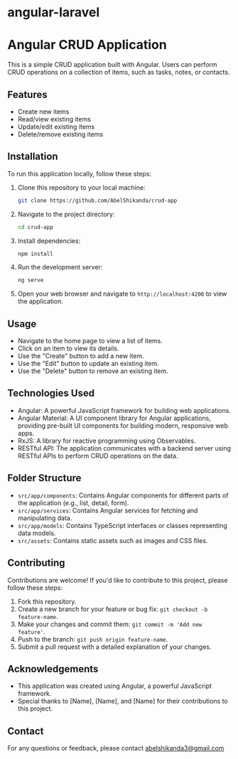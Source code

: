 # angular-laravel


# Angular CRUD Application

This is a simple CRUD application built with Angular. Users can perform CRUD operations on a collection of items, such as tasks, notes, or contacts.

## Features

- Create new items
- Read/view existing items
- Update/edit existing items
- Delete/remove existing items

## Installation

To run this application locally, follow these steps:

1. Clone this repository to your local machine:

   ```bash
   git clone https://github.com/AbelShikanda/crud-app
   ```

2. Navigate to the project directory:

   ```bash
   cd crud-app
   ```

3. Install dependencies:

   ```bash
   npm install
   ```

4. Run the development server:

   ```bash
   ng serve
   ```

5. Open your web browser and navigate to `http://localhost:4200` to view the application.

## Usage

- Navigate to the home page to view a list of items.
- Click on an item to view its details.
- Use the "Create" button to add a new item.
- Use the "Edit" button to update an existing item.
- Use the "Delete" button to remove an existing item.

## Technologies Used

- Angular: A powerful JavaScript framework for building web applications.
- Angular Material: A UI component library for Angular applications, providing pre-built UI components for building modern, responsive web apps.
- RxJS: A library for reactive programming using Observables.
- RESTful API: The application communicates with a backend server using RESTful APIs to perform CRUD operations on the data.

## Folder Structure

- `src/app/components`: Contains Angular components for different parts of the application (e.g., list, detail, form).
- `src/app/services`: Contains Angular services for fetching and manipulating data.
- `src/app/models`: Contains TypeScript interfaces or classes representing data models.
- `src/assets`: Contains static assets such as images and CSS files.

## Contributing

Contributions are welcome! If you'd like to contribute to this project, please follow these steps:

1. Fork this repository.
2. Create a new branch for your feature or bug fix: `git checkout -b feature-name`.
3. Make your changes and commit them: `git commit -m 'Add new feature'`.
4. Push to the branch: `git push origin feature-name`.
5. Submit a pull request with a detailed explanation of your changes.

## Acknowledgements

- This application was created using Angular, a powerful JavaScript framework.
- Special thanks to [Name], [Name], and [Name] for their contributions to this project.

## Contact

For any questions or feedback, please contact abelshikanda3@gmail.com

